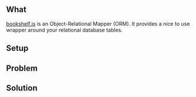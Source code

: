 ## What

[bookshelf.js](http://bookshelfjs.org/) is an Object-Relational Mapper (ORM).
It provides a nice to use wrapper around your relational database tables.

## Setup

## Problem

## Solution